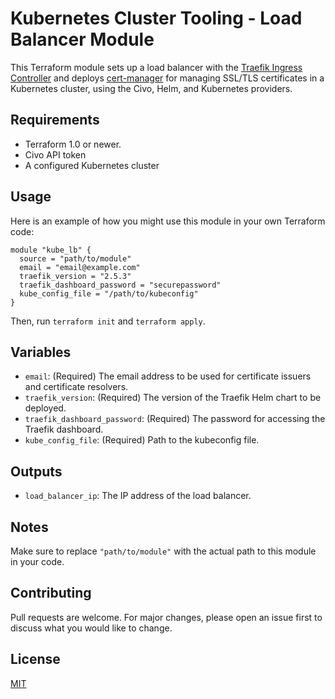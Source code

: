 # Kubernetes Cluster Tooling - Load Balancer Module

This Terraform module sets up a load balancer with the [Traefik Ingress Controller](https://doc.traefik.io/traefik/providers/kubernetes-ingress/) and deploys [cert-manager](https://cert-manager.io/) for managing SSL/TLS certificates in a Kubernetes cluster, using the Civo, Helm, and Kubernetes providers.

## Requirements

- Terraform 1.0 or newer.
- Civo API token
- A configured Kubernetes cluster

## Usage

Here is an example of how you might use this module in your own Terraform code:

```hcl
module "kube_lb" {
  source = "path/to/module"
  email = "email@example.com"
  traefik_version = "2.5.3"
  traefik_dashboard_password = "securepassword"
  kube_config_file = "/path/to/kubeconfig"
}
```

Then, run `terraform init` and `terraform apply`.

## Variables

- `email`: (Required) The email address to be used for certificate issuers and certificate resolvers.
- `traefik_version`: (Required) The version of the Traefik Helm chart to be deployed.
- `traefik_dashboard_password`: (Required) The password for accessing the Traefik dashboard.
- `kube_config_file`: (Required) Path to the kubeconfig file.

## Outputs

- `load_balancer_ip`: The IP address of the load balancer.

## Notes

Make sure to replace `"path/to/module"` with the actual path to this module in your code.

## Contributing

Pull requests are welcome. For major changes, please open an issue first to discuss what you would like to change.

## License

[MIT](https://choosealicense.com/licenses/mit/)